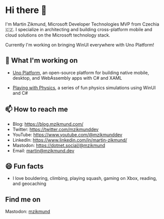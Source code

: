 # Hi there 👋

I'm Martin Zikmund, Microsoft Developer Technologies MVP from Czechia 🇨🇿. I specialize in architecting and building cross-platform mobile and cloud solutions on the Microsoft technology stack. 

Currently I'm working on bringing WinUI everywhere with Uno Platform!

## 🔭 What I'm working on

- [Uno Platform](https://platform.uno/), an open-source platform for building native mobile, desktop, and WebAssembly apps with C# and XAML

- [Playing with Physics](https://github.com/MartinZikmund/playing-with-physics), a series of fun physics simulations using WinUI and C#

## 📫 How to reach me

- Blog: https://blog.mzikmund.com/
- Twitter: https://twitter.com/mzikmunddev
- YouTube: https://www.youtube.com/@mzikmunddev
- LinkedIn: https://www.linkedin.com/in/martin-zikmund/
- Mastodon: 
https://dotnet.social/@mzikmund
- Email: martin@mzikmund.dev

## 😄 Fun facts

- I love bouldering, climbing, playing squash, gaming on Xbox, reading, and geocaching


## Find me on

Mastodon: <a rel="me" href="">mzikmund</a>


<!--
**MartinZikmund/MartinZikmund** is a ✨ _special_ ✨ repository because its `README.md` (this file) appears on your GitHub profile.



Here are some ideas to get you started:

- 🔭 I’m currently working on ...
- 🌱 I’m currently learning ...
- 👯 I’m looking to collaborate on ...
- 🤔 I’m looking for help with ...
- 💬 Ask me about ...
- 📫 How to reach me: ...
- 😄 Pronouns: ...
- ⚡ Fun fact: ...
-->
